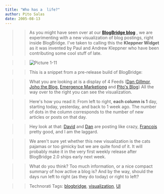 ```yaml
---
title: "Who has a  life?"
author: Pito Salas
date: 2005-08-13
---
```



>>

>> As you might have seen over at our **[BlogBridge
blog](<http://www.blogbridge.com/>)** , we are experimenting with a new
visualization of blog postings, right inside BlogBridge. I've taken to calling
this the **Kleppner Widget** as it was invented by Paul and Andrew Kleppner
who have been contributing some cool stuff of late.

>>

>> ![Picture
1-11](https://i0.wp.com/s3.media.squarespace.com/production/1075723/12829350/weblogs/weblog/images/Picture%25201-11.png?resize=247%2C131)

>>

>> This is a snippet from a pre-release build of BlogBridge:

>>

>> What you are looking at is a display of 4 Feeds ([Dan
Gillmor](<http://bayosphere.com/blog/dangillmor>), [Joho the
Blog,](<http://www.hyperorg.com/blogger/>) [Emergence
Marketiong](<http://www.emergencemarketing.com/>) and [Pito's Blog](</>)) All
the way over to the right you can see the visualization.

>>

>> Here's how you read it: From left to right, **each column is 1** day,
starting today, yesterday, and back to 1 week ago. The number of dots in the
column corresponds to the number of new articles or posts on that day.

>>

>> Hey look at that: [David](<http://www.hyperorg.com/blogger/>) and
[Dan](<http://bayosphere.com/blog/dangillmor>) are posting like crazy,
[Francois](<http://www.emergencemarketing.com/>) pretty good, and I am the
laggard.

>>

>> We aren't sure yet whether this new visualization is the cats pajamas or
too gimicky but we are quite fond of it. It will probably make it in the very
first weekly release after BlogBridge 2.0 ships early next week.

>>

>> What do you think? Too much information, or a nice compact summary of how
active a blog is? And by the way, should the days run left to right (as they
do today) or right to left?

>>

>> Technorati Tags: [blogbridge](<http://technorati.com/tag/blogbridge>),
[visualization](<http://technorati.com/tag/visualization>),
[UI](<http://technorati.com/tag/UI>)


